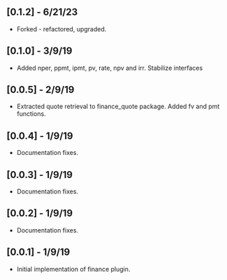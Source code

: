 ## [0.1.2] - 6/21/23

*  Forked - refactored, upgraded.

## [0.1.0] - 3/9/19

*  Added nper, ppmt, ipmt, pv, rate, npv and irr. Stabilize interfaces

## [0.0.5] - 2/9/19

*  Extracted quote retrieval to finance_quote package. Added fv and pmt functions.

## [0.0.4] - 1/9/19

*  Documentation fixes.

## [0.0.3] - 1/9/19

*  Documentation fixes.

## [0.0.2] - 1/9/19

*  Documentation fixes.

## [0.0.1] - 1/9/19

*  Initial implementation of finance plugin.

